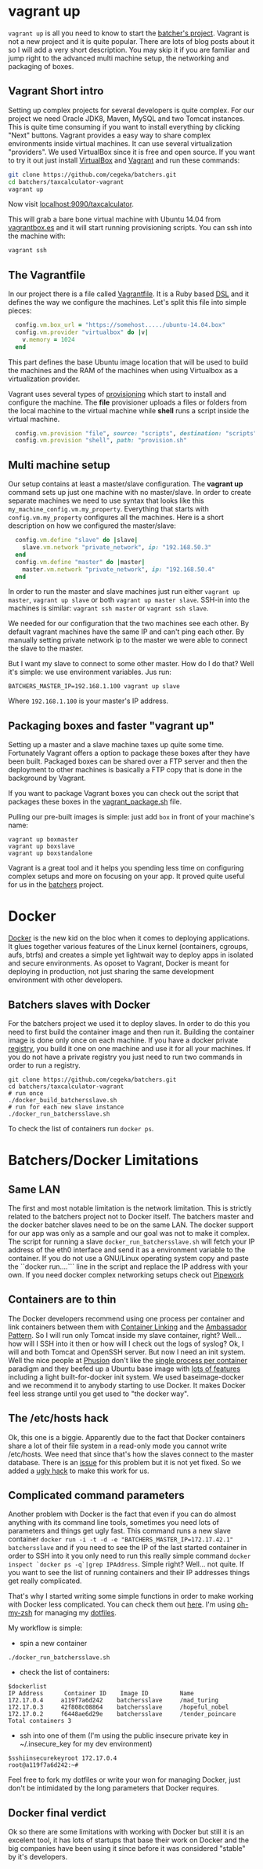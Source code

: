 # vagrant up
```vagrant up``` is all you need to know to start the [batcher's project](https://github.com/cegeka/batchers). Vagrant is not a new project and it is quite popular. There are lots of blog posts about it so I will add a very short description. You may skip it if you are familiar and jump right to the advanced multi machine setup, the networking and packaging of boxes.

## Vagrant Short intro
Setting up complex projects for several developers is quite complex. For our project we need Oracle JDK8, Maven, MySQL and two Tomcat instances. This is quite time consuming if you want to install everything by clicking "Next" buttons. Vagrant provides a easy way to share complex environments inside virtual machines. It can use several virtualization "providers". We used VirtualBox since it is free and open source. If you want to try it out just install [VirtualBox](https://www.virtualbox.org/) and [Vagrant](http://www.vagrantup.com/) and run these commands:

```sh
git clone https://github.com/cegeka/batchers.git
cd batchers/taxcalculator-vagrant
vagrant up
```

Now visit [localhost:9090/taxcalculator](http://localhost:9090/taxcalculator/).

This will grab a bare bone virtual machine with Ubuntu 14.04 from [vagrantbox.es](http://www.vagrantbox.es/) and it will start running provisioning scripts. You can ssh into the machine with:
```sh
vagrant ssh
```

## The Vagrantfile
In our project there is a file called [Vagrantfile](https://github.com/cegeka/batchers/blob/master/taxcalculator-vagrant/Vagrantfile). It is a Ruby based [DSL](http://en.wikipedia.org/wiki/Domain-specific_language) and it defines the way we configure the machines. Let's split this file into simple pieces:

```ruby
  config.vm.box_url = "https://somehost...../ubuntu-14.04.box"
  config.vm.provider "virtualbox" do |v|
    v.memory = 1024
  end
```
This part defines the base Ubuntu image location that will be used to build the machines and the RAM of the machines when using Virtualbox as a virtualization provider.

Vagrant uses several types of [provisioning](https://docs.vagrantup.com/v2/provisioning/index.html) which start to install and configure the machine. The __file__ provisioner uploads a files or folders from the local machine to the virtual machine while __shell__ runs a script inside the virtual machine.

```ruby
  config.vm.provision "file", source: "scripts", destination: "scripts"
  config.vm.provision "shell", path: "provision.sh"
```

## Multi machine setup
Our setup contains at least a master/slave configuration. The __vagrant up__ command sets up just one machine with no master/slave. In order to create separate machines we need to use syntax that looks like this ```my_machine_config.vm.my_property```. Everything that starts with ```config.vm.my_property``` configures all the machines. Here is a short description on how we configured the master/slave:

```ruby
  config.vm.define "slave" do |slave|
    slave.vm.network "private_network", ip: "192.168.50.3"
  end
  config.vm.define "master" do |master|
    master.vm.network "private_network", ip: "192.168.50.4"
  end

```

In order to run the master and slave machines just run either ```vagrant up master```, ```vagrant up slave``` or both ```vagrant up master slave```. SSH-in into the machines is similar: ```vagrant ssh master``` or ```vagrant ssh slave```.

We needed for our configuration that the two machines see each other. By default vagrant machines have the same IP and can't ping each other. By manually setting private network ip to the master we were able to connect the slave to the master.

But I want my slave to connect to some other master. How do I do that? Well it's simple: we use environment variables. Jus run:

```BATCHERS_MASTER_IP=192.168.1.100 vagrant up slave```

Where ```192.168.1.100``` is your master's IP address.

## Packaging boxes and faster "vagrant up"
Setting up a master and a slave machine taxes up quite some time. Fortunately Vagrant offers a option to package these boxes after they have been built. Packaged boxes can be shared over a FTP server and then the deployment to other machines is basically a FTP copy that is done in the background by Vagrant. 

If you want to package Vagrant boxes you can check out the script that packages these boxes in the [vagrant_package.sh](https://github.com/cegeka/batchers/blob/master/taxcalculator-vagrant/vagrant_package.sh) file.

Pulling our pre-built images is simple: just add ```box``` in front of your machine's name:

```
vagrant up boxmaster
vagrant up boxslave
vagrant up boxstandalone
```

Vagrant is a great tool and it helps you spending less time on configuring complex setups and more on focusing on your app. It proved quite useful for us in the [batchers](https://github.com/cegeka/batchers) project.

# Docker
[Docker](http://www.docker.com) is the new kid on the bloc when it comes to deploying applications. It glues together various features of the Linux kernel (containers, cgroups, aufs, btrfs) and creates a simple yet lightwait way to deploy apps in isolated and secure environments. As oposet to Vagrant, Docker is meant for deploying in production, not just sharing the same development environment with other developers.

## Batchers slaves with Docker
For the batchers project we used it to deploy slaves. In order to do this you need to first build the container image and then run it. Building the container image is done only once on each machine. If you have a docker private [registry](https://github.com/dotcloud/docker-registry#docker-registry), you build it one on one machine and use it for all your machines. If you do not have a private registry you just need to run two commands in order to run a registry.

```
git clone https://github.com/cegeka/batchers.git
cd batchers/taxcalculator-vagrant
# run once
./docker_build_batchersslave.sh
# run for each new slave instance
./docker_run_batchersslave.sh
```

To check the list of containers run ```docker ps```.

# Batchers/Docker Limitations
## Same LAN
The first and most notable limitation is the network limitation. This is strictly related to the batchers project not to Docker itself. The batchers master and the docker batcher slaves need to be on the same LAN. The docker support for our app was only as a sample and our goal was not to make it complex. The script for running a slave ```docker_run_batchersslave.sh``` will fetch your IP address of the eth0 interface and send it as a environment variable to the container. If you do not use a GNU/Linux operating system copy and paste the ``docker run....``` line in the script and replace the IP address with your own. If you need docker complex networking setups check out [Pipework](https://github.com/jpetazzo/pipework#pipework-software-defined-networking-for-linux-containers)

## Containers are to thin
The Docker developers recommend using one process per container and link containers between them with [Container Linking](https://docs.docker.com/userguide/dockerlinks/#docker-container-linking) and the [Ambassador Pattern](https://docs.docker.com/articles/ambassador_pattern_linking/). So I will run only Tomcat inside my slave container, right? Well... how will I SSH into it then or how will I check out the logs of syslog? Ok, I will and both Tomcat and OpenSSH server. But now I need an init system. Well the nice people at [Phusion](http://www.phusion.nl/) don't like the [single process per container](https://github.com/phusion/baseimage-docker#wait-i-thought-docker-is-about-running-a-single-process-in-a-container) paradigm and they beefed up a Ubuntu base image with [lots of features](https://github.com/phusion/baseimage-docker#whats-inside-the-image) including a light built-for-docker init system. We used baseimage-docker and we recommend it to anybody starting to use Docker. It makes Docker feel less strange until you get used to "the docker way".

## The /etc/hosts hack
Ok, this one is a biggie. Apparently due to the fact that Docker containers share a lot of their file system in a read-only mode you cannot write /etc/hosts. Wee need that since that's how the slaves connect to the master database. There is an [issue](https://github.com/dotcloud/docker/issues/2267) for this problem but it is not yet fixed. So we added a [ugly hack](https://github.com/cegeka/batchers/blob/master/taxcalculator-vagrant/Dockerfile#L23-L26) to make this work for us.

## Complicated command parameters
Another problem with Docker is the fact that even if you can do almost anything with its command line tools, sometimes you need lots of parameters and things get ugly fast. This command runs a new slave container ```docker run -i -t -d -e "BATCHERS_MASTER_IP=172.17.42.1" batchersslave``` and if you need to see the IP of the last started container in order to SSH into it you only need to run this really simple command ```docker inspect `docker ps -q`|grep IPAddress```. Simple right? Well... not quite. If you want to see the list of running containers and their IP addresses things get really complicated. 

That's why I started writing some simple functions in order to make working with Docker less complicated. You can check them out [here](https://github.com/andreicristianpetcu/dotfiles/blob/master/my-aliases.sh#L218-L277). I'm using [oh-my-zsh](http://ohmyz.sh/) for managing my [dotfiles](http://dotfiles.github.io/).

My workflow is simple:

 - spin a new container
```
./docker_run_batchersslave.sh
```
 - check the list of containers:
```
$dockerlist 
IP Address      Container ID    Image ID         Name
172.17.0.4     a119f7a6d242    batchersslave     /mad_turing
172.17.0.3     42f808c08864    batchersslave     /hopeful_nobel
172.17.0.2     f6448ae6d29e    batchersslave     /tender_poincare
Total containers 3

```
 - ssh into one of them (I'm using the public insecure private key in ~/.insecure_key for my dev environment)
```
$sshiinsecurekeyroot 172.17.0.4
root@a119f7a6d242:~#
```

Feel free to fork my dotfiles or write your won for managing Docker, just don't be intimidated by the long parameters that Docker requires.


## Docker final verdict
Ok so there are some limitations with working with Docker but still it is an excelent tool, it has lots of startups that base their work on Docker and the big companies have been using it since before it was considered "stable" by it's developers. 